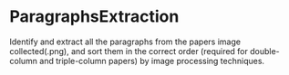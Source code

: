 # ParagraphsExtraction
Identify and extract all the paragraphs from the papers image collected(.png), and sort them in the correct order (required for double-column and triple-column papers) by image processing techniques. 
